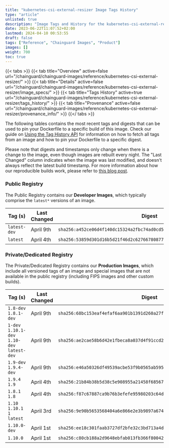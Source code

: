```yaml
---
title: "kubernetes-csi-external-resizer Image Tags History"
type: "article"
unlisted: true
description: "Image Tags and History for the kubernetes-csi-external-resizer Chainguard Image"
date: 2023-06-22T11:07:52+02:00
lastmod: 2024-04-10 00:53:55
draft: false
tags: ["Reference", "Chainguard Images", "Product"]
images: []
weight: 700
toc: true
---
```


{{< tabs >}}
{{< tab title="Overview" active=false url="/chainguard/chainguard-images/reference/kubernetes-csi-external-resizer/" >}}
{{< tab title="Details" active=false url="/chainguard/chainguard-images/reference/kubernetes-csi-external-resizer/image_specs/" >}}
{{< tab title="Tags History" active=true url="/chainguard/chainguard-images/reference/kubernetes-csi-external-resizer/tags_history/" >}}
{{< tab title="Provenance" active=false url="/chainguard/chainguard-images/reference/kubernetes-csi-external-resizer/provenance_info/" >}}
{{</ tabs >}}

The following tables contains the most recent tags and digests that can be used to pin your Dockerfile to a specific build of this image. Check our guide on [Using the Tag History API](/chainguard/chainguard-images/using-the-tag-history-api/) for information on how to fetch all tags from an image and how to pin your Dockerfile to a specific digest.

Please note that digests and timestamps only change when there is a change to the image, even though images are rebuilt every night. The "Last Changed" column indicates when the image was last modified, and doesn't always reflect the latest build timestamp. For more information about how our reproducible builds work, please refer to [this blog post](https://www.chainguard.dev/unchained/reproducing-chainguards-reproducible-image-builds).

### Public Registry
The Public Registry contains our **Developer Images**, which typically comprise the `latest*` versions of an image.

| Tag (s)       | Last Changed | Digest                                                                    |
|---------------|--------------|---------------------------------------------------------------------------|
|  `latest-dev` | April 9th    | `sha256:a452ce06d4f140dc15324a2fbc74ad0cd543688a0c05fad4af179c695dd45789` |
|  `latest`     | April 4th    | `sha256:53859d301d16b5d21f46d2c62766780877db0ff85270cc2004b120c35311ccc2` |


### Private/Dedicated Registry
The Private/Dedicated Registry contains our **Production Images**, which include all versioned tags of an image and special images that are not available in the public registry (including FIPS images and other custom builds).

| Tag (s)                                       | Last Changed | Digest                                                                    |
|-----------------------------------------------|--------------|---------------------------------------------------------------------------|
|  `1.8-dev` `1.8.1-dev`                        | April 9th    | `sha256:68bc153eaf4efaf6aa901b1391d260a27f360f1486e609d1964f400d5f972f59` |
|  `1-dev` `1.10.1-dev` `1.10-dev` `latest-dev` | April 9th    | `sha256:ae2cae58b6d42e1fbeca8a037d4f91ccd23d137e403a5c99c6f29a2dfe99fb7d` |
|  `1.9-dev` `1.9.4-dev`                        | April 9th    | `sha256:e46a50326df49539acbe53f9b0565ab59505198f11592269610d22c45e00e309` |
|  `1.9.4` `1.9`                                | April 4th    | `sha256:21b84b38b5d38c5e908955a21458f68567f8c8123375af07fed205f9168ab5bc` |
|  `1.8.1` `1.8`                                | April 4th    | `sha256:f87c67887ca9b76b3efefe95980203c64d49140b8e9044ecee4b6e129167b514` |
|  `1.10` `1.10.1` `1` `latest`                 | April 3rd    | `sha256:9e90b5653568404a6e866e2e3b9897a6745dbe3da70567ecc128ec133c8898ae` |
|  `1.10.0-dev`                                 | April 1st    | `sha256:ee18c301faab3727df2bfe32c3bd713a4d61f84ff74081434a8daed15f15d52b` |
|  `1.10.0`                                     | April 1st    | `sha256:c80cb188a2d9648ebfab013fb366f80042de6d089c1190f781b0c44aee50d038` |

